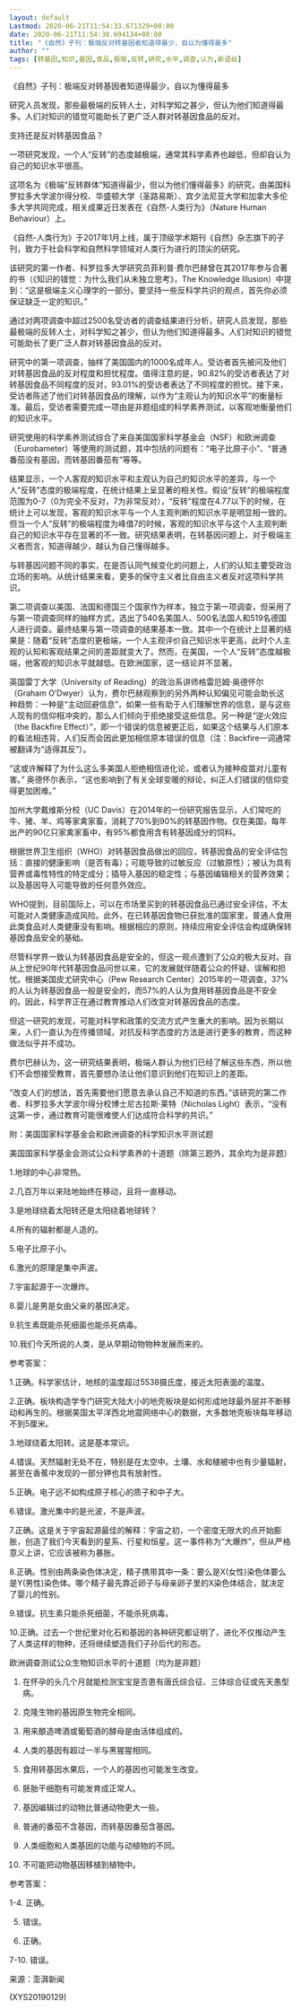 ```yaml
---
layout: default
Lastmod: 2020-06-21T11:54:33.671329+00:00
date: 2020-06-21T11:54:30.694134+00:00
title: "《自然》子刊：极端反对转基因者知道得最少，自以为懂得最多"
author: ""
tags: [转基因,知识,基因,食品,极端,反转,研究,水平,调查,认为,新语丝]
---
```


《自然》子刊：极端反对转基因者知道得最少，自以为懂得最多

研究人员发现，那些最极端的反转人士，对科学知之甚少，但认为他们知道得最多。人们对知识的错觉可能助长了更广泛人群对转基因食品的反对。

支持还是反对转基因食品？

一项研究发现，一个人“反转”的态度越极端，通常其科学素养也越低，但却自认为自己的知识水平很高。

这项名为《极端“反转群体”知道得最少，但以为他们懂得最多》的研究，由美国科罗拉多大学波尔得分校、华盛顿大学（圣路易斯）、宾夕法尼亚大学和加拿大多伦多大学共同完成，相关成果近日发表在《自然-人类行为》（Nature Human Behaviour）上。

《自然-人类行为》于2017年1月上线，属于顶级学术期刊《自然》杂志旗下的子刊，致力于社会科学和自然科学领域对人类行为进行的顶尖的研究。

该研究的第一作者、科罗拉多大学研究员菲利普·费尔巴赫曾在其2017年参与合著的书（《知识的错觉：为什么我们从未独立思考》，The Knowledge Illusion）中提到：“这是极端主义心理学的一部分。要坚持一些反科学共识的观点，首先你必须保证缺乏一定的知识。”

通过对两项调查中超过2500名受访者的调查结果进行分析，研究人员发现，那些最极端的反转人士，对科学知之甚少，但认为他们知道得最多。人们对知识的错觉可能助长了更广泛人群对转基因食品的反对。

研究中的第一项调查，抽样了美国国内的1000名成年人。受访者首先被问及他们对转基因食品的反对程度和担忧程度。值得注意的是，90.82%的受访者表达了对转基因食品不同程度的反对，93.01%的受访者表达了不同程度的担忧。接下来，受访者陈述了他们对转基因食品的理解，以作为“主观认为的知识水平”的衡量标准。最后，受访者需要完成一项由是非题组成的科学素养测试，以客观地衡量他们的知识水平。

研究使用的科学素养测试综合了来自美国国家科学基金会（NSF）和欧洲调查（Eurobameter）等使用的测试题，其中包括的问题有：“电子比原子小”、“普通番茄没有基因，而转基因番茄有”等等。

结果显示，一个人客观的知识水平和主观认为自己的知识水平的差异，与一个人“反转”态度的极端程度，在统计结果上呈显著的相关性。假设“反转”的极端程度范围为0-7（0为完全不反对，7为非常反对），“反转”程度在4.77以下的时候，在统计上可以发现，客观的知识水平与一个人主观判断的知识水平是明显相一致的。但当一个人“反转”的极端程度为峰值7的时候，客观的知识水平与这个人主观判断自己的知识水平存在显著的不一致。研究结果表明，在转基因问题上，对于极端主义者而言，知道得越少，越认为自己懂得越多。

与转基因问题不同的事实，在是否认同气候变化的问题上，人们的认知主要受政治立场的影响。从统计结果来看，更多的保守主义者比自由主义者反对这项科学共识。

第二项调查以美国、法国和德国三个国家作为样本，独立于第一项调查，但采用了与第一项调查同样的抽样方式，选出了540名美国人、500名法国人和519名德国人进行调查。最终结果与第一项调查的结果基本一致。其中一个在统计上显著的结果是：随着“反转”态度的更极端，一个人主观评价自己知识水平更高，此时个人主观的认知和客观结果之间的差距就变大了。然而，在美国，一个人“反转”态度越极端，他客观的知识水平就越低。在欧洲国家，这一结论并不显著。

英国雷丁大学（University of Reading）的政治系讲师格雷厄姆·奥德怀尔（Graham O’Dwyer）认为，费尔巴赫观察到的另外两种认知偏见可能会助长这种趋势：一种是“主动回避信息”，如果一些有助于人们理解世界的信息，是与这些人现有的信仰相冲突的，那么人们倾向于拒绝接受这些信息。另一种是“逆火效应（the Backfire Effect）”，即一个错误的信息被更正后，如果这个结果与人们原本的看法相违背，人们反而会因此更加相信原本错误的信息（注：Backfire一词通常被翻译为“适得其反”）。

“这或许解释了为什么这么多美国人拒绝相信进化论，或者认为接种疫苗对儿童有害。” 奥德怀尔表示，“这也影响到了有关全球变暖的辩论，纠正人们错误的信仰变得更加困难。”

加州大学戴维斯分校（UC Davis）在2014年的一份研究报告显示，人们常吃的牛、猪、羊、鸡等家禽家畜，消耗了70%到90%的转基因作物。仅在美国，每年出产的90亿只家禽家畜中，有95%都食用含有转基因成分的饲料。

根据世界卫生组织（WHO）对转基因食品做出的回应，转基因食品的安全评估包括：直接的健康影响（是否有毒）；可能导致的过敏反应（过敏原性）；被认为具有营养或毒性特性的特定成分；插导入基因的稳定性；与基因编辑相关的营养效果；以及基因导入可能导致的任何意外效应。

WHO提到，目前国际上，可以在市场里买到的转基因食品已通过安全评估，不太可能对人类健康造成风险。此外，在已转基因食物已获批准的国家里，普通人食用此类食品对人类健康没有影响。根据相应的原则，持续应用安全评估会构成确保转基因食品安全的基础。

尽管科学界一致认为转基因食品是安全的，但这一观点遭到了公众的极大反对。自从上世纪90年代转基因食品问世以来，它的发展就伴随着公众的怀疑、误解和担忧。根据美国皮尤研究中心（Pew Research Center）2015年的一项调查，37%的人认为转基因食品一般是安全的，而57%的人认为食用转基因食品是不安全的。因此，科学界正在通过教育推动人们改变对转基因食品的态度。

但这一研究的发现，可能对科学和政策的交流方式产生重大的影响。因为长期以来，人们一直认为在传播领域，对抗反科学态度的方法是进行更多的教育，而这种做法似乎并不成功。

费尔巴赫认为，这一研究结果表明，极端人群认为他们已经了解这些东西，所以他们不会想接受教育，首先要想办法让他们意识到他们在知识上的差距。

“改变人们的想法，首先需要他们愿意去承认自己不知道的东西。”该研究的第二作者、科罗拉多大学波尔得分校博士尼古拉斯·莱特（Nicholas Light）表示，“没有这第一步，通过教育可能很难使人们达成符合科学的共识。”

附：美国国家科学基金会和欧洲调查的科学知识水平测试题

美国国家科学基金会测试公众科学素养的十道题（除第三题外，其余均为是非题）

1.地球的中心非常热。

2.几百万年以来陆地始终在移动，且将一直移动。

3.是地球绕着太阳转还是太阳绕着地球转？

4.所有的辐射都是人造的。

5.电子比原子小。

6.激光的原理是集中声波。

7.宇宙起源于一次爆炸。

8.婴儿是男是女由父亲的基因决定。

9.抗生素既能杀死细菌也能杀死病毒。

10.我们今天所说的人类，是从早期动物物种发展而来的。

参考答案：

1.正确。科学家估计，地核的温度超过5538摄氏度，接近太阳表面的温度。

2.正确。板块构造学专门研究大陆大小的地壳板块是如何形成地球最外层并不断移动和再生的。根据美国太平洋西北地震网络中心的数据，大多数地壳板块每年移动不到5厘米。

3.地球绕着太阳转。这是基本常识。

4.错误。天然辐射无处不在，特别是在太空中。土壤、水和植被中也有少量辐射，甚至在香蕉中发现的一部分钾也具有放射性。

5.正确。电子远不如构成原子核心的质子和中子大。

6.错误。激光集中的是光波，不是声波。

7.正确。这是关于宇宙起源最佳的解释：宇宙之初，一个密度无限大的点开始膨胀，创造了我们今天看到的星系、行星和恒星。这一事件称为“大爆炸”，但从严格意义上讲，它应该被称为暴胀。

8.正确。性别由两条染色体决定，精子携带其中一条：要么是X(女性)染色体要么是Y(男性)染色体。哪个精子最先靠近卵子与母亲卵子里的X染色体结合，就决定了婴儿的性别。

9.错误。抗生素只能杀死细菌，不能杀死病毒。

10.正确。过去一个世纪里对化石和基因的各种研究都证明了，进化不仅推动产生了人类这样的物种，还将继续塑造我们子孙后代的形态。

欧洲调查测试公众生物知识水平的十道题（均为是非题）

1. 在怀孕的头几个月就能检测宝宝是否患有唐氏综合征、三体综合征或先天愚型病。

2. 克隆生物的基因原生物完全相同。

3. 用来酿造啤酒或葡萄酒的酵母是由活体组成的。

4. 人类的基因有超过一半与黑猩猩相同。

5. 食用转基因水果后，一个人的基因也可能发生改变。

6. 胚胎干细胞有可能发育成正常人。

7. 基因编辑过的动物比普通动物更大一些。

8. 普通的番茄不含基因，而转基因番茄含基因。

9. 人类细胞和人类基因的功能与动植物的不同。

10. 不可能把动物基因移植到植物中。

参考答案：

1-4. 正确。

5. 错误。

6. 正确。

7-10. 错误。

来源：澎湃新闻

(XYS20190129)

